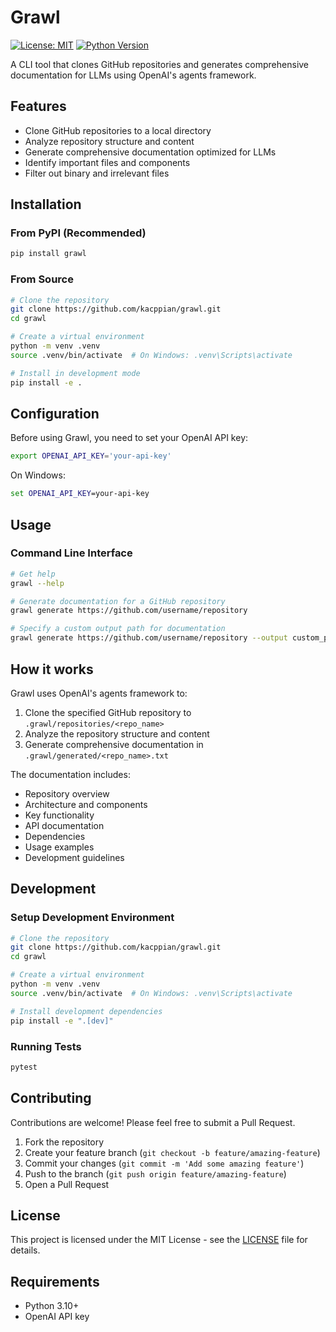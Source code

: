 # Grawl

[![License: MIT](https://img.shields.io/badge/License-MIT-yellow.svg)](https://opensource.org/licenses/MIT)
[![Python Version](https://img.shields.io/badge/python-3.10%2B-blue)](https://www.python.org/downloads/)

A CLI tool that clones GitHub repositories and generates comprehensive documentation for LLMs using OpenAI's agents framework.

## Features

- Clone GitHub repositories to a local directory
- Analyze repository structure and content
- Generate comprehensive documentation optimized for LLMs
- Identify important files and components
- Filter out binary and irrelevant files

## Installation

### From PyPI (Recommended)

```bash
pip install grawl
```

### From Source

```bash
# Clone the repository
git clone https://github.com/kacppian/grawl.git
cd grawl

# Create a virtual environment
python -m venv .venv
source .venv/bin/activate  # On Windows: .venv\Scripts\activate

# Install in development mode
pip install -e .
```

## Configuration

Before using Grawl, you need to set your OpenAI API key:

```bash
export OPENAI_API_KEY='your-api-key'
```

On Windows:

```cmd
set OPENAI_API_KEY=your-api-key
```

## Usage

### Command Line Interface

```bash
# Get help
grawl --help

# Generate documentation for a GitHub repository
grawl generate https://github.com/username/repository

# Specify a custom output path for documentation
grawl generate https://github.com/username/repository --output custom_path.txt
```

## How it works

Grawl uses OpenAI's agents framework to:

1. Clone the specified GitHub repository to `.grawl/repositories/<repo_name>`
2. Analyze the repository structure and content
3. Generate comprehensive documentation in `.grawl/generated/<repo_name>.txt`

The documentation includes:
- Repository overview
- Architecture and components
- Key functionality
- API documentation
- Dependencies
- Usage examples
- Development guidelines

## Development

### Setup Development Environment

```bash
# Clone the repository
git clone https://github.com/kacppian/grawl.git
cd grawl

# Create a virtual environment
python -m venv .venv
source .venv/bin/activate  # On Windows: .venv\Scripts\activate

# Install development dependencies
pip install -e ".[dev]"
```

### Running Tests

```bash
pytest
```

## Contributing

Contributions are welcome! Please feel free to submit a Pull Request.

1. Fork the repository
2. Create your feature branch (`git checkout -b feature/amazing-feature`)
3. Commit your changes (`git commit -m 'Add some amazing feature'`)
4. Push to the branch (`git push origin feature/amazing-feature`)
5. Open a Pull Request

## License

This project is licensed under the MIT License - see the [LICENSE](LICENSE) file for details.

## Requirements

- Python 3.10+
- OpenAI API key
